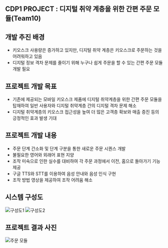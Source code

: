 ## CDP1 PROJECT : 디지털 취약 계층을 위한 간편 주문 모듈(Team10)
## 개발 추진 배경
* 키오스크 사용량은 증가하고 있지만, 디지털 취약 계층은 키오스크로 주문하는 것을 어려워하고 있음
* 디지털 정보 격차 문제를 줄이기 위해 누구나 쉽게 주문을 할 수 있는 간편 주문 모듈 개발 필요

## 프로젝트 개발 목표
* 기존에 제공되는 모바일 키오스크 제품에 디지털 취약계층을 위한 간편 주문 모듈을 탑재하여 일반 사용자와 디지털 취약계층 간의 디지털 격차 문제 해소
* 디지털 취약계층의 키오스크 접근성을 높여 더 많은 고객층 확보와 매출 증진 등의 긍정적인 효과 발생 기대

## 프로젝트 개발 내용
* 주문 단계 간소화 및 단계 구분을 통한 새로운 주문 시퀀스 개발
* 불필요한 영어와 외래어 표현 지양
* 조작 미숙으로 인한 실수를 대비하여 각 주문 과정에서 이전, 홈으로 돌아가기 기능 제공
* 구글 TTS와 STT를 이용하여 음성 안내와 음성 인식 구현
* 조작 방법 영상을 제공하여 조작 어려움 해소

## 시스템 구성도
![구성도1](https://user-images.githubusercontent.com/39369255/173742424-4ada8091-e6be-493e-b452-3b7a6ccab9f6.png)
![구성도2](https://user-images.githubusercontent.com/39369255/173742451-488d8720-0425-4bf9-8636-df39e20b33ea.png)

## 프로젝트 결과 사진
![주문 모듈](https://user-images.githubusercontent.com/39369255/173757426-d44d7a3d-ce3c-45eb-b618-ffc935b8b3cb.png)
